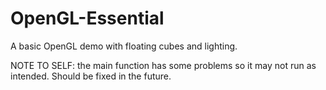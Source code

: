 # OpenGL-Essential
A basic OpenGL demo with floating cubes and lighting. 

NOTE TO SELF: the main function has some problems so it may not run as intended. Should be fixed in the future.
